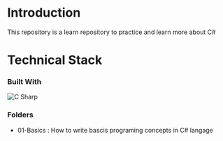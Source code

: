 # Introduction
This repository is a learn repository to practice and learn more about C#

# Technical Stack

### Built With

![C Sharp](https://img.shields.io/static/v1?style=for-the-badge&message=C+Sharp&color=239120&logo=C+Sharp&logoColor=FFFFFF&label=)

### Folders

- 01-Basics : How to write bascis programing concepts in C# langage


